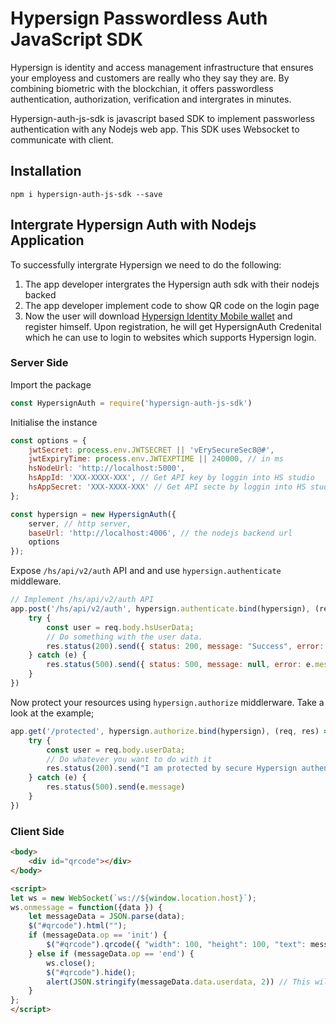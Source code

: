 # Hypersign Passwordless Auth JavaScript SDK

Hypersign is identity and access management infrastructure that ensures your employess and customers are really who they say they are. By combining biometric with the blockchian, it offers passwordless authentication, authorization, verification and intergrates in minutes.

Hypersign-auth-js-sdk is javascript based SDK to implement passworless authentication with any Nodejs web app. This SDK uses Websocket to communicate with client.

## Installation

```
npm i hypersign-auth-js-sdk --save
```

## Intergrate Hypersign Auth with Nodejs Application

To successfully intergrate Hypersign we need to do the following:

1. The app developer intergrates the Hypersign auth sdk with their nodejs backed
2. The app developer implement code to show QR code on the login page
3. Now the user will download [Hypersign Identity Mobile wallet]() and register himself. Upon registration, he will get HypersignAuth Credenital which he can use to login to websites which supports Hypersign login.

### Server Side

Import the package 

```js
const HypersignAuth = require('hypersign-auth-js-sdk')
```

Initialise the instance

```js
const options = {
    jwtSecret: process.env.JWTSECRET || 'vErySecureSec8@#',
    jwtExpiryTime: process.env.JWTEXPTIME || 240000, // in ms
    hsNodeUrl: 'http://localhost:5000',
    hsAppId: 'XXX-XXXX-XXX', // Get API key by loggin into HS studio
    hsAppSecret: 'XXX-XXXX-XXX' // Get API secte by loggin into HS studio
};

const hypersign = new HypersignAuth({
    server, // http server,
    baseUrl: 'http://localhost:4006', // the nodejs backend url
    options
});
```

Expose `/hs/api/v2/auth` API and and use `hypersign.authenticate` middleware.

```js
// Implement /hs/api/v2/auth API 
app.post('/hs/api/v2/auth', hypersign.authenticate.bind(hypersign), (req, res) => {
    try {
        const user = req.body.hsUserData;
        // Do something with the user data.
        res.status(200).send({ status: 200, message: "Success", error: null });
    } catch (e) {
        res.status(500).send({ status: 500, message: null, error: e.message });
    }
})
```

Now protect your resources using `hypersign.authorize` middlerware. Take a look at the example;

```js
app.get('/protected', hypersign.authorize.bind(hypersign), (req, res) => {
    try {
        const user = req.body.userData;
        // Do whatever you want to do with it
        res.status(200).send("I am protected by secure Hypersign authentication");
    } catch (e) {
        res.status(500).send(e.message)
    }
})
```

### Client Side



```html
<body>
    <div id="qrcode"></div>
</body>

<script>
let ws = new WebSocket(`ws://${window.location.host}`);
ws.onmessage = function({data }) {
    let messageData = JSON.parse(data);
    $("#qrcode").html("");
    if (messageData.op == 'init') {
        $("#qrcode").qrcode({ "width": 100, "height": 100, "text": messageData.data });
    } else if (messageData.op == 'end') {
        ws.close();
        $("#qrcode").hide();
        alert(JSON.stringify(messageData.data.userdata, 2)) // This will be the authorization token you get once you are verified 
    }
};
</script>
```

